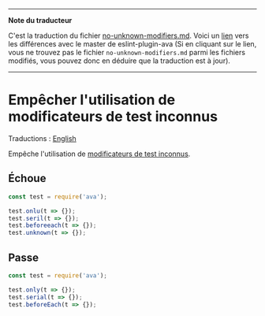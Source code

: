 ___
**Note du traducteur**

C'est la traduction du fichier [no-unknown-modifiers.md](https://github.com/avajs/eslint-plugin-ava/blob/main/docs/rules/no-unknown-modifiers.md). Voici un [lien](https://github.com/avajs/eslint-plugin-ava/compare/2f8a22677fc542e71f344afcef687d63cfa5f1bb...main#diff-938c307e29702701f0a0409aa6b0bdc45a11013751ca0c736e8d8b2a162ada70) vers les différences avec le master de eslint-plugin-ava (Si en cliquant sur le lien, vous ne trouvez pas le fichier `no-unknown-modifiers.md` parmi les fichiers modifiés, vous pouvez donc en déduire que la traduction est à jour).
___
# Empêcher l'utilisation de modificateurs de test inconnus

Traductions : [English](https://github.com/avajs/eslint-plugin-ava/blob/main/docs/rules/no-unknown-modifiers.md)

Empêche l'utilisation de [modificateurs de test inconnus](https://github.com/avajs/ava-docs/blob/main/fr_FR/docs/01-writing-tests.md).

## Échoue

```js
const test = require('ava');

test.onlu(t => {});
test.seril(t => {});
test.beforeeach(t => {});
test.unknown(t => {});
```

## Passe

```js
const test = require('ava');

test.only(t => {});
test.serial(t => {});
test.beforeEach(t => {});
```
